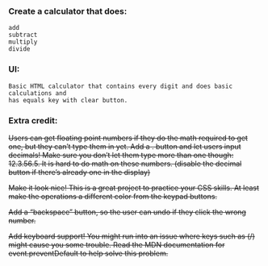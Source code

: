 ### Create a calculator that does: 
	add
	subtract
	multiply
	divide
### UI:
	Basic HTML calculator that contains every digit and does basic calculations and
	has equals key with clear button.
### Extra credit:
~~Users can get floating point numbers if they do the math required to get one, but they can’t type them in yet. Add a . button and let users input decimals! Make sure you don’t let them type more than one though: 12.3.56.5. It is hard to do math on these numbers. (disable the decimal button if there’s already one in the display)~~

~~Make it look nice! This is a great project to practice your CSS skills. At least make the operations a different color from the keypad buttons.~~

~~Add a “backspace” button, so the user can undo if they click the wrong number.~~

~~Add keyboard support! You might run into an issue where keys such as (/) might cause you some trouble. Read the MDN documentation for event.preventDefault to help solve this problem.~~
